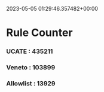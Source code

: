2023-05-05 01:29:46.357482+00:00
# Rule Counter 
 ### UCATE : 435211

 ### Veneto : 103899

 ### Allowlist : 13929